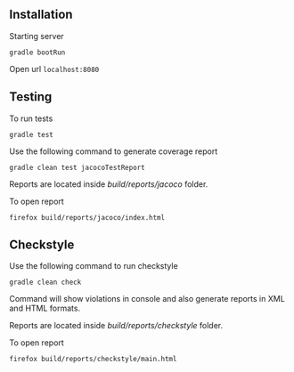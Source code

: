 ## Installation

Starting server

    gradle bootRun


Open url `localhost:8080`


## Testing

To run tests

    gradle test
    
    
Use the following command to generate coverage report
    
    gradle clean test jacocoTestReport
    
Reports are located inside _build/reports/jacoco_ folder.

To open report 

    firefox build/reports/jacoco/index.html
    
    
## Checkstyle    
    
Use the following command to run checkstyle
    
    gradle clean check

Command will show violations in console and also
generate reports in XML and HTML formats.     

Reports are located inside _build/reports/checkstyle_ folder.

To open report 

    firefox build/reports/checkstyle/main.html

